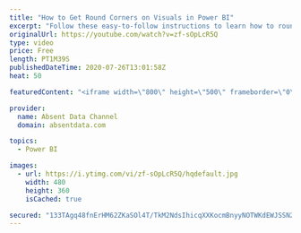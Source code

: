 ```yaml
---
title: "How to Get Round Corners on Visuals in Power BI"
excerpt: "Follow these easy-to-follow instructions to learn how to round the corners of your visuals borders in Power BI."
originalUrl: https://youtube.com/watch?v=zf-sOpLcR5Q
type: video
price: Free
length: PT1M39S
publishedDateTime: 2020-07-26T13:01:58Z
heat: 50

featuredContent: "<iframe width=\"800\" height=\"500\" frameborder=\"0\" src=\"https://www.youtube.com/embed/zf-sOpLcR5Q\" allow=\"accelerometer; autoplay; encrypted-media; gyroscope; picture-in-picture\" allowfullscreen></iframe>"

provider:
  name: Absent Data Channel
  domain: absentdata.com

topics:
  - Power BI

images:
  - url: https://i.ytimg.com/vi/zf-sOpLcR5Q/hqdefault.jpg
    width: 480
    height: 360
    isCached: true

secured: "133TAgq48fnErHM62ZKaSOl4T/TkM2NdsIhicqXXKocmBnyyNOTWKdEWJSSN2I8sWl4XxXXeEQD9Nc7J3bkcGMhTR1Qvabgmn0CQJ5n4gg0f7j3RNohlKJiOQCJKTD3jGWzOvMnl+ThAz2jgns09lpwvEg+sxHFb3248ppZ5dPpp1biWt3E4NJjsPo4d4Yx3Qw34e3BdyZbOCdt3Rh/CgyPhdMG91nmSgKLjy9h7vy0Wd+3GmzITrrEGcmlkdmf6dzjCiOHLgg4afp63Ln3Xakck4+j8Iy3iROcvd4HJzMzrEeWyQM6ZCxK57+sVJ3fiz4H1cJwkyNBp5MVQ++qwocii0K2nb2eTTAdj/aHcjjyky+9rF9oF2c6P1NQhvSn9K/FhaHpL4ujc8v4TsecXZ9y5l+RUmGBuU2aumpOkQJU=;9iO/uEoTENUn3mbqU3aL4w=="
---
```



